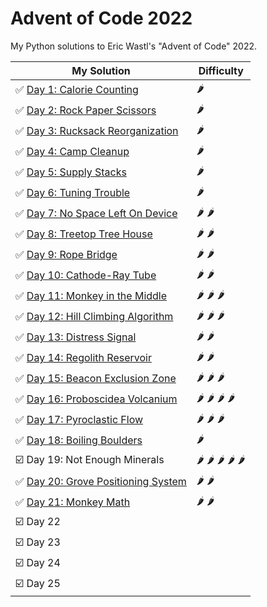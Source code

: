 # Advent of Code 2022

My Python solutions to Eric Wastl's "Advent of Code" 2022.

| My Solution                                       | Difficulty                                                   |
|---------------------------------------------------|--------------------------------------------------------------|
| ✅ [Day 1: Calorie Counting](day01.ipynb)          | :hot_pepper:                                                 |
| ✅ [Day 2: Rock Paper Scissors](day02.ipynb)       | :hot_pepper:                                                 |     
| ✅ [Day 3: Rucksack Reorganization](day03.ipynb)   | :hot_pepper:                                                 |          
| ✅ [Day 4: Camp Cleanup](day04.ipynb)              | :hot_pepper:                                                 |
| ✅ [Day 5: Supply Stacks](day05.ipynb)             | :hot_pepper:                                                 |
| ✅ [Day 6: Tuning Trouble](day06.ipynb)            | :hot_pepper:                                                 | 
| ✅ [Day 7: No Space Left On Device](day07.ipynb)   | :hot_pepper: :hot_pepper:                                    |          
| ✅ [Day 8: Treetop Tree House](day08.ipynb)        | :hot_pepper: :hot_pepper:                                    |     
| ✅ [Day 9: Rope Bridge](day09.ipynb)               | :hot_pepper: :hot_pepper:                                    |
| ✅ [Day 10: Cathode-Ray Tube](day10.ipynb)         | :hot_pepper: :hot_pepper:                                    |
| ✅ [Day 11: Monkey in the Middle](day11.ipynb)     | :hot_pepper: :hot_pepper: :hot_pepper:                       |    
| ✅ [Day 12: Hill Climbing Algorithm](day12.ipynb)  | :hot_pepper: :hot_pepper: :hot_pepper:                       |      
| ✅ [Day 13: Distress Signal](day13.ipynb)          | :hot_pepper: :hot_pepper:                                    |
| ✅ [Day 14: Regolith Reservoir](day14.ipynb)       | :hot_pepper: :hot_pepper:                                    |
| ✅ [Day 15: Beacon Exclusion Zone](day15.ipynb)    | :hot_pepper: :hot_pepper: :hot_pepper:                       |    
| ✅ [Day 16: Proboscidea Volcanium](day16.ipynb)    | :hot_pepper: :hot_pepper: :hot_pepper: :hot_pepper:          |
| ✅ [Day 17: Pyroclastic Flow](day17.ipynb)         | :hot_pepper: :hot_pepper: :hot_pepper:                       |
| ✅ [Day 18: Boiling Boulders](day18.ipynb)         | :hot_pepper:                                                 |
| ☑️ Day 19: Not Enough Minerals                    | :hot_pepper: :hot_pepper: :hot_pepper: :hot_pepper: :hot_pepper: |
| ✅ [Day 20: Grove Positioning System](day20.ipynb) | :hot_pepper: :hot_pepper:                                    |
| ✅ [Day 21: Monkey Math](day21.ipynb)              | :hot_pepper: :hot_pepper:                                    |
| ☑️ Day 22                                         |                                                              |
| ☑️ Day 23                                         |                                                              |
| ☑️ Day 24                                         |                                                              |
| ☑️ Day 25                                         |                                                              |

